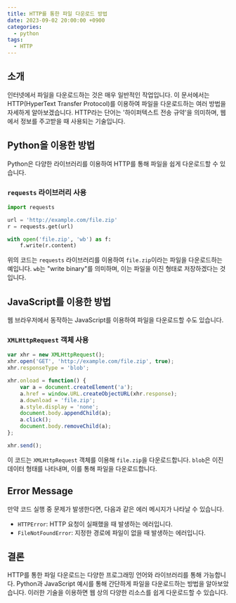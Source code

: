 ```yaml
---
title: HTTP를 통한 파일 다운로드 방법
date: 2023-09-02 20:00:00 +0900
categories:
  - python
tags:
  - HTTP
---
```


## 소개

인터넷에서 파일을 다운로드하는 것은 매우 일반적인 작업입니다. 이 문서에서는 HTTP(HyperText Transfer Protocol)를 이용하여 파일을 다운로드하는 여러 방법을 자세하게 알아보겠습니다. HTTP라는 단어는 '하이퍼텍스트 전송 규약'을 의미하며, 웹에서 정보를 주고받을 때 사용되는 기술입니다.

## Python을 이용한 방법

Python은 다양한 라이브러리를 이용하여 HTTP를 통해 파일을 쉽게 다운로드할 수 있습니다.

### `requests` 라이브러리 사용

```python
import requests

url = 'http://example.com/file.zip'
r = requests.get(url)

with open('file.zip', 'wb') as f:
    f.write(r.content)
```

위의 코드는 `requests` 라이브러리를 이용하여 `file.zip`이라는 파일을 다운로드하는 예입니다. `wb`는 "write binary"를 의미하며, 이는 파일을 이진 형태로 저장하겠다는 것입니다.

## JavaScript를 이용한 방법

웹 브라우저에서 동작하는 JavaScript를 이용하여 파일을 다운로드할 수도 있습니다.

### `XMLHttpRequest` 객체 사용

```javascript
var xhr = new XMLHttpRequest();
xhr.open('GET', 'http://example.com/file.zip', true);
xhr.responseType = 'blob';

xhr.onload = function() {
    var a = document.createElement('a');
    a.href = window.URL.createObjectURL(xhr.response);
    a.download = 'file.zip';
    a.style.display = 'none';
    document.body.appendChild(a);
    a.click();
    document.body.removeChild(a);
};

xhr.send();
```

이 코드는 `XMLHttpRequest` 객체를 이용해 `file.zip`을 다운로드합니다. `blob`은 이진 데이터 형태를 나타내며, 이를 통해 파일을 다운로드합니다.

## Error Message

만약 코드 실행 중 문제가 발생한다면, 다음과 같은 에러 메시지가 나타날 수 있습니다.

- `HTTPError`: HTTP 요청이 실패했을 때 발생하는 에러입니다.
- `FileNotFoundError`: 지정한 경로에 파일이 없을 때 발생하는 에러입니다.

## 결론

HTTP를 통한 파일 다운로드는 다양한 프로그래밍 언어와 라이브러리를 통해 가능합니다. Python과 JavaScript 예시를 통해 간단하게 파일을 다운로드하는 방법을 알아보았습니다. 이러한 기술을 이용하면 웹 상의 다양한 리소스를 쉽게 다운로드할 수 있습니다.